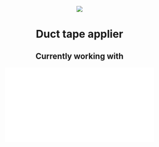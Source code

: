 <p align="center">
<img src="https://media0.giphy.com/media/VeSvZhPrqgZxx2KpOA/giphy.gif?cid=ecf05e472f34io0x2dawhs4ppys6bwwrhzw7j400n0jfe4tb&rid=giphy.gif&ct=g">
</p>

<h1 align="center">Duct tape applier</h1>
<h2 align="center"><b>Currently working with</b></h2>
<p align="center">
<!-- HEX-GRID:IMAGES ["cpp", "fabric", "node", "python", "react"] -->
<!-- HEX-GRID:EFFECTS   ["glitch"] -->
<!-- HEX-GRID:TRANSITIONS ["scale-in"] -->
<!-- HEX-GRID:START -->
<a href="https://github.com/MessyComposer/github-profile-hexagon-grid">
    <img src="./grid.svg"
        height="200px"
    />
</a>
<!-- HEX-GRID:END -->
</p>

